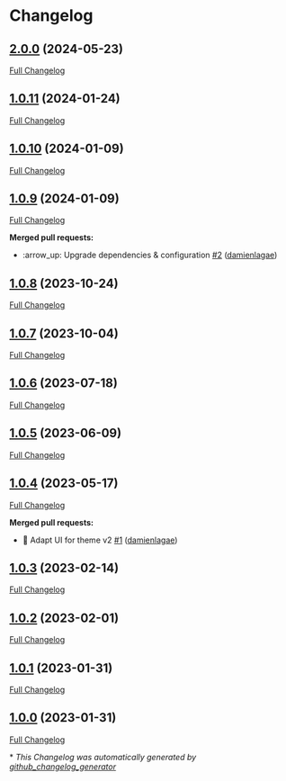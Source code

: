 # Changelog

## [2.0.0](https://github.com/enabel/user-bundle/tree/2.0.0) (2024-05-23)

[Full Changelog](https://github.com/enabel/user-bundle/compare/1.0.11...2.0.0)

## [1.0.11](https://github.com/enabel/user-bundle/tree/1.0.11) (2024-01-24)

[Full Changelog](https://github.com/enabel/user-bundle/compare/1.0.10...1.0.11)

## [1.0.10](https://github.com/enabel/user-bundle/tree/1.0.10) (2024-01-09)

[Full Changelog](https://github.com/enabel/user-bundle/compare/1.0.9...1.0.10)

## [1.0.9](https://github.com/enabel/user-bundle/tree/1.0.9) (2024-01-09)

[Full Changelog](https://github.com/enabel/user-bundle/compare/1.0.8...1.0.9)

**Merged pull requests:**

- :arrow\_up: Upgrade dependencies & configuration [\#2](https://github.com/Enabel/user-bundle/pull/2) ([damienlagae](https://github.com/damienlagae))

## [1.0.8](https://github.com/enabel/user-bundle/tree/1.0.8) (2023-10-24)

[Full Changelog](https://github.com/enabel/user-bundle/compare/1.0.7...1.0.8)

## [1.0.7](https://github.com/enabel/user-bundle/tree/1.0.7) (2023-10-04)

[Full Changelog](https://github.com/enabel/user-bundle/compare/1.0.6...1.0.7)

## [1.0.6](https://github.com/enabel/user-bundle/tree/1.0.6) (2023-07-18)

[Full Changelog](https://github.com/enabel/user-bundle/compare/1.0.5...1.0.6)

## [1.0.5](https://github.com/enabel/user-bundle/tree/1.0.5) (2023-06-09)

[Full Changelog](https://github.com/enabel/user-bundle/compare/1.0.4...1.0.5)

## [1.0.4](https://github.com/enabel/user-bundle/tree/1.0.4) (2023-05-17)

[Full Changelog](https://github.com/enabel/user-bundle/compare/1.0.3...1.0.4)

**Merged pull requests:**

- :lipstick: Adapt UI for theme v2 [\#1](https://github.com/Enabel/user-bundle/pull/1) ([damienlagae](https://github.com/damienlagae))

## [1.0.3](https://github.com/enabel/user-bundle/tree/1.0.3) (2023-02-14)

[Full Changelog](https://github.com/enabel/user-bundle/compare/1.0.2...1.0.3)

## [1.0.2](https://github.com/enabel/user-bundle/tree/1.0.2) (2023-02-01)

[Full Changelog](https://github.com/enabel/user-bundle/compare/1.0.1...1.0.2)

## [1.0.1](https://github.com/enabel/user-bundle/tree/1.0.1) (2023-01-31)

[Full Changelog](https://github.com/enabel/user-bundle/compare/1.0.0...1.0.1)

## [1.0.0](https://github.com/enabel/user-bundle/tree/1.0.0) (2023-01-31)

[Full Changelog](https://github.com/enabel/user-bundle/compare/66ea80887a101c14054710df76afac8ca548d8de...1.0.0)



\* *This Changelog was automatically generated by [github_changelog_generator](https://github.com/github-changelog-generator/github-changelog-generator)*
